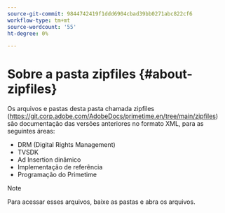 ```yaml
---
source-git-commit: 9844742419f1ddd6904cbad39bb0271abc822cf6
workflow-type: tm+mt
source-wordcount: '55'
ht-degree: 0%

---
```


# Sobre a pasta zipfiles {#about-zipfiles}

Os arquivos e pastas desta pasta chamada zipfiles (https://git.corp.adobe.com/AdobeDocs/primetime.en/tree/main/zipfiles) são documentação das versões anteriores no formato XML, para as seguintes áreas:
* DRM (Digital Rights Management)
* TVSDK
* Ad Insertion dinâmico
* Implementação de referência
* Programação do Primetime
>[!NOTE]
>Para acessar esses arquivos, baixe as pastas e abra os arquivos.
